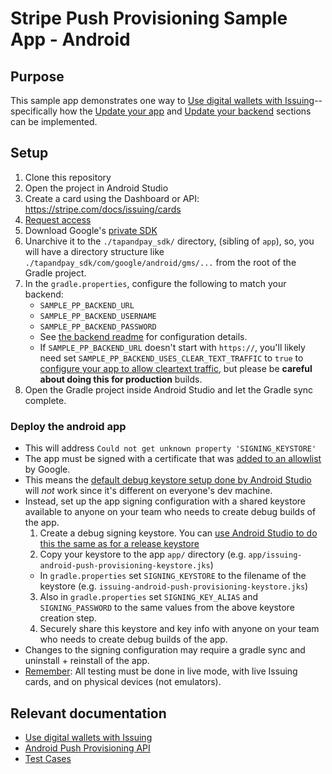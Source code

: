 # Stripe Push Provisioning Sample App - Android

## Purpose

This sample app demonstrates one way to
[Use digital wallets with Issuing](https://stripe.com/docs/issuing/cards/digital-wallets?platform=Android)--specifically
how the [Update your app](https://stripe.com/docs/issuing/cards/digital-wallets?platform=Android#update-your-app)
and [Update your backend](https://stripe.com/docs/issuing/cards/digital-wallets?platform=Android#update-your-backend)
sections can be implemented.

## Setup

1. Clone this repository
2. Open the project in Android Studio
3. Create a card using the Dashboard or API: https://stripe.com/docs/issuing/cards
4. [Request access](https://stripe.com/docs/issuing/cards/digital-wallets?platform=Android#request-access)
5. Download Google's [private SDK](https://developers.google.com/pay/issuers/apis/push-provisioning/android/setup)
6. Unarchive it to the `./tapandpay_sdk/` directory, (sibling of  `app`), so, you will have a directory structure like `./tapandpay_sdk/com/google/android/gms/...` from the root of the Gradle project.
7. In the `gradle.properties`, configure the following to match your backend:
   - `SAMPLE_PP_BACKEND_URL`
   - `SAMPLE_PP_BACKEND_USERNAME`
   - `SAMPLE_PP_BACKEND_PASSWORD`
   - See [the backend readme](../../server/ruby/README.md) for configuration details.
   - If `SAMPLE_PP_BACKEND_URL` doesn't start with `https://`, you'll likely need set `SAMPLE_PP_BACKEND_USES_CLEAR_TEXT_TRAFFIC` to `true` to [configure your app to allow cleartext traffic](https://stackoverflow.com/a/50834600/272132), but please be **careful about doing this for production** builds.
8. Open the Gradle project inside Android Studio and let the Gradle sync complete.

### Deploy the android app

- This will address `Could not get unknown property 'SIGNING_KEYSTORE'`
- The app must be signed with a certificate that was [added to an allowlist](https://developers.google.com/pay/issuers/apis/push-provisioning/android/allowlist#allowlisting_internal_builds_of_your_app) by Google.
- This means the [default debug keystore setup done by Android Studio](https://developer.android.com/studio/publish/app-signing#debug-mode) will *not* work since it's different on everyone's dev machine.
- Instead, set up the app signing configuration with a shared keystore available to anyone on your team who needs to create debug builds of the app.
  1. Create a debug signing keystore. You can [use Android Studio to do this the same as for a release keystore](https://developer.android.com/studio/publish/app-signing#generate-key)
  2. Copy your keystore to the app `app/` directory (e.g. `app/issuing-android-push-provisioning-keystore.jks`)
  - In `gradle.properties` set `SIGNING_KEYSTORE` to the filename of the keystore (e.g. `issuing-android-push-provisioning-keystore.jks`)
  3. Also in `gradle.properties` set `SIGNING_KEY_ALIAS` and `SIGNING_PASSWORD` to the same values from the above keystore creation step.
  4. Securely share this keystore and key info with anyone on your team who needs to create debug builds of the app.
- Changes to the signing configuration may require a gradle sync and uninstall + reinstall of the app.
- [Remember](https://stripe.com/docs/issuing/cards/digital-wallets?platform=Android#testapp): All testing must be done in live mode, with live Issuing cards, and on physical devices (not emulators).


## Relevant documentation
- [Use digital wallets with Issuing](https://stripe.com/docs/issuing/cards/digital-wallets?platform=Android)
- [Android Push Provisioning API](https://developers.google.com/pay/issuers/apis/push-provisioning/android)
- [Test Cases](https://developers.google.com/pay/issuers/apis/push-provisioning/android/test-cases)
